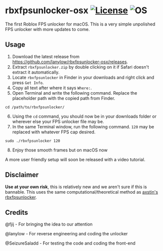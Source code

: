 # rbxfpsunlocker-osx [![License](https://img.shields.io/badge/License-GPL3.0-green.svg)](https://github.com/lanylow/rbxfpsunlocker-osx/blob/main/LICENSE) ![OS](https://img.shields.io/badge/OS-macOS-green.svg)
The first Roblox FPS unlocker for macOS. This is a very simple unpolished FPS unlocker with more updates to come.


## Usage
1. Download the latest release from https://github.com/lanylow/rbxfpsunlocker-osx/releases.
2. Extract `rbxfpsunlocker.zip` by double clicking on it if Safari doesn't extract it automatically. 
3. Locate `rbxfpsunlocker` in Finder in your downloads and right click and press `Get Info`.
4. Copy all text after where it says `Where:`.
5. Open Terminal and write the following command. Replace the placeholder path with the copied path from Finder.

```
cd /path/to/rbxfpsunlocker/
```
6. Using the `cd` command, you should now be in your downloads folder or wherever else your FPS unlocker file may be.
7. In the same Terminal window, run the following command. `120` may be replaced with whatever FPS cap desired.
```
sudo ./rbxfpsunlocker 120
```
8. Enjoy those smooth frames but on macOS now

A more user friendly setup will soon be released with a video tutorial.

## Disclaimer
**Use at your own risk**, this is relatively new and we aren't sure if this is bannable. This uses the same computational/theoretical method as [axstin's rbxfpsunlocker](https://github.com/axstin/rbxfpsunlocker). 

## Credits
@fjij - For bringing the idea to our attention

@lanylow - For reverse engineering and coding the unlocker

@SeizureSaladd - For testing the code and coding the front-end
